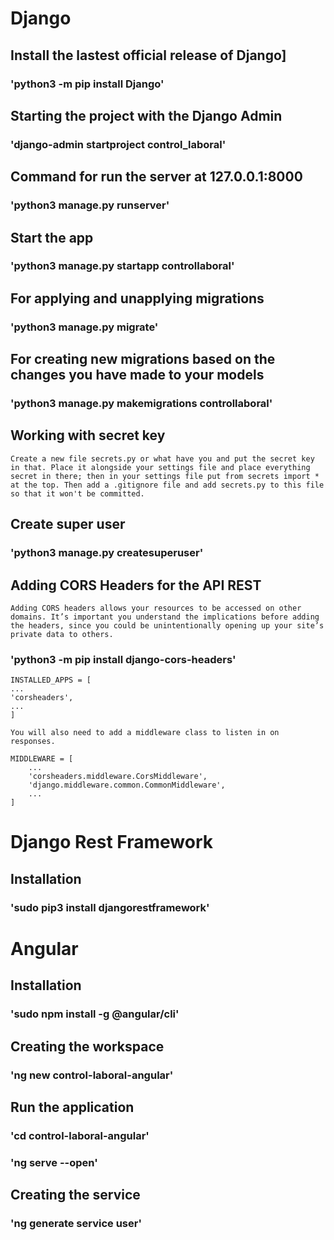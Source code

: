 # Django

## Install the lastest official release of Django]

### 'python3 -m pip install Django'

## Starting the project with the Django Admin

### 'django-admin startproject control_laboral'

## Command for run the server at 127.0.0.1:8000

### 'python3 manage.py runserver'

## Start the app

### 'python3 manage.py startapp controllaboral'

## For applying and unapplying migrations

### 'python3 manage.py migrate'

## For creating new migrations based on the changes you have made to your models

### 'python3 manage.py makemigrations controllaboral'

## Working with secret key

    Create a new file secrets.py or what have you and put the secret key in that. Place it alongside your settings file and place everything secret in there; then in your settings file put from secrets import * at the top. Then add a .gitignore file and add secrets.py to this file so that it won't be committed.

## Create super user

### 'python3 manage.py createsuperuser'

## Adding CORS Headers for the API REST

    Adding CORS headers allows your resources to be accessed on other domains. It’s important you understand the implications before adding the headers, since you could be unintentionally opening up your site’s private data to others.

### 'python3 -m pip install django-cors-headers'

    INSTALLED_APPS = [
    ...
    'corsheaders',
    ...
    ]

    You will also need to add a middleware class to listen in on responses.

    MIDDLEWARE = [
        ...
        'corsheaders.middleware.CorsMiddleware',
        'django.middleware.common.CommonMiddleware',
        ...
    ]

# Django Rest Framework

## Installation

### 'sudo pip3 install djangorestframework'

# Angular

## Installation

### 'sudo npm install -g @angular/cli'

## Creating the workspace

### 'ng new control-laboral-angular'

## Run the application

### 'cd control-laboral-angular'
    
### 'ng serve --open'

## Creating the service

### 'ng generate service user'
